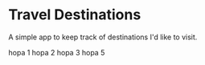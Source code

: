 # Travel Destinations

A simple app to keep track of destinations I'd like to visit.

hopa 1
hopa 2
hopa 3
hopa 5